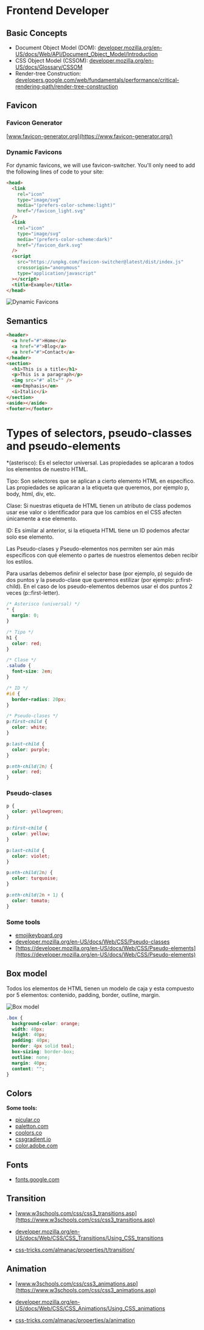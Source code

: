 # Frontend Developer

## Basic Concepts

- Document Object Model (DOM): [developer.mozilla.org/en-US/docs/Web/API/Document_Object_Model/Introduction](https://developer.mozilla.org/en-US/docs/Web/API/Document_Object_Model/Introduction)
- CSS Object Model (CSSOM): [developer.mozilla.org/en-US/docs/Glossary/CSSOM](https://developer.mozilla.org/en-US/docs/Glossary/CSSOM)
- Render-tree Construction: [developers.google.com/web/fundamentals/performance/critical-rendering-path/render-tree-construction](https://developers.google.com/web/fundamentals/performance/critical-rendering-path/render-tree-construction)

## Favicon

### Favicon Generator

[www.favicon-generator.org](https://www.favicon-generator.org/)

### Dynamic Favicons

For dynamic favicons, we will use favicon-switcher.
You'll only need to add the following lines of code to your site:

```html
<head>
  <link
    rel="icon"
    type="image/svg"
    media="(prefers-color-scheme:light)"
    href="/favicon_light.svg"
  />
  <link
    rel="icon"
    type="image/svg"
    media="(prefers-color-scheme:dark)"
    href="/favicon_dark.svg"
  />
  <script
    src="https://unpkg.com/favicon-switcher@latest/dist/index.js"
    crossorigin="anonymous"
    type="application/javascript"
  ></script>
  <title>Example</title>
</head>
```

![Dynamic Favicons](https://res.cloudinary.com/practicaldev/image/fetch/s--LPeNe99V--/c_imagga_scale,f_auto,fl_progressive,h_420,q_auto,w_1000/https://dev-to-uploads.s3.amazonaws.com/i/gnyp0jrbbj6hoxzpdq53.png)

## Semantics

```html
<header>
  <a href="#">Home</a>
  <a href="#">Blog</a>
  <a href="#">Contact</a>
</header>
<section>
  <h1>This is a title</h1>
  <p>This is a paragraph</p>
  <img src="#" alt="" />
  <em>Emphasis</em>
  <i>Italic</i>
</section>
<aside></aside>
<footer></footer>
```

# Types of selectors, pseudo-classes and pseudo-elements

\*(asterisco): Es el selector universal. Las propiedades se aplicaran a todos los elementos de nuestro HTML.

Tipo: Son selectores que se aplican a cierto elemento HTML en específico. Las propiedades se aplicaran a la etiqueta que queremos, por ejemplo p, body, html, div, etc.

Clase: Si nuestras etiqueta de HTML tienen un atributo de class podemos usar ese valor o identificador para que los cambios en el CSS afecten únicamente a ese elemento.

ID: Es similar al anterior, si la etiqueta HTML tiene un ID podemos afectar solo ese elemento.

Las Pseudo-clases y Pseudo-elementos nos permiten ser aún más específicos con qué elemento o partes de nuestros elementos deben recibir los estilos.

Para usarlas debemos definir el selector base (por ejemplo, p) seguido de dos puntos y la pseudo-clase que queremos estilizar (por ejemplo: p:first-child). En el caso de los pseudo-elementos debemos usar el dos puntos 2 veces (p::first-letter).

```css
/* Asterisco (universal) */
* {
  margin: 0;
}

/* Tipo */
h1 {
  color: red;
}

/* Clase */
.saludo {
  font-size: 2em;
}

/* ID */
#id {
  border-radius: 20px;
}

/* Pseudo-clases */
p:first-child {
  color: white;
}

p:last-child {
  color: purple;
}

p:nth-child(2n) {
  color: red;
}
```

### Pseudo-clases

```css
p {
  color: yellowgreen;
}

p:first-child {
  color: yellow;
}

p:last-child {
  color: violet;
}

p:nth-child(2n) {
  color: turquoise;
}

p:nth-child(2n + 1) {
  color: tomato;
}
```

### Some tools
- [emojikeyboard.org](https://emojikeyboard.org/)
- [developer.mozilla.org/en-US/docs/Web/CSS/Pseudo-classes](https://developer.mozilla.org/en-US/docs/Web/CSS/Pseudo-classes)
- [https://developer.mozilla.org/en-US/docs/Web/CSS/Pseudo-elements](https://developer.mozilla.org/en-US/docs/Web/CSS/Pseudo-elements)

## Box model

Todos los elementos de HTML tienen un modelo de caja y esta compuesto por 5 elementos: contenido, padding, border, outline, margin.

![Box model](https://cms-assets.tutsplus.com/uploads/users/30/posts/24126/image/boxmodel6.svg)

```css
.box {
  background-color: orange;
  width: 40px;
  height: 40px;
  padding: 40px;
  border: 4px solid teal;
  box-sizing: border-box;
  outline: none;
  margin: 40px;
  content: "";
}

```

## Colors

**Some tools:**

- [picular.co](https://picular.co/Video)
- [paletton.com](https://paletton.com/#uid=1000u0kllllaFw0g0qFqFg0w0aF)
- [coolors.co](https://coolors.co/001514-fbfffe-6b0504-a3320b-e6af2e)
- [cssgradient.io](https://cssgradient.io/gradient-backgrounds/)
- [color.adobe.com](https://color.adobe.com/create/color-wheel)

## Fonts

- [fonts.google.com](https://fonts.google.com/)
 
## Transition

- [www.w3schools.com/css/css3_transitions.asp](https://www.w3schools.com/css/css3_transitions.asp)

- [developer.mozilla.org/en-US/docs/Web/CSS/CSS_Transitions/Using_CSS_transitions](https://developer.mozilla.org/en-US/docs/Web/CSS/CSS_Transitions/Using_CSS_transitions)

- [css-tricks.com/almanac/properties/t/transition/](https://css-tricks.com/almanac/properties/t/transition/)
 
## Animation

- [www.w3schools.com/css/css3_animations.asp](https://www.w3schools.com/css/css3_animations.asp)

- [developer.mozilla.org/en-US/docs/Web/CSS/CSS_Animations/Using_CSS_animations](https://developer.mozilla.org/en-US/docs/Web/CSS/CSS_Animations/Using_CSS_animations)

- [css-tricks.com/almanac/properties/a/animation](https://css-tricks.com/almanac/properties/a/animation/)
